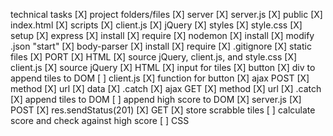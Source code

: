 technical tasks
[X] project folders/files
    [X] server
        [X] server.js
    [X] public
        [X] index.html
    [X] scripts
        [X] client.js
        [X] jQuery
    [X] styles
        [X] style.css
[X] setup
    [X] express
        [X] install
        [X] require
    [X] nodemon
        [X] install
        [X] modify .json "start"
    [X] body-parser
        [X] install
        [X] require
    [X] .gitignore
    [X] static files
    [X] PORT
    [X] HTML
        [X] source jQuery, client.js, and style.css
    [X] client.js
        [X] source jQuery
[X] HTML
    [X] input for tiles
    [X] button
    [X] div to append tiles to DOM
[ ] client.js
    [X] function for button
    [X] ajax POST
        [X] method
        [X] url
        [X] data
        [X] .catch
    [X] ajax GET
        [X] method
        [X] url
        [X] .catch
    [X] append tiles to DOM
    [ ] append high score to DOM
[X] server.js
    [X] POST
        [X] res.sendStatus(201)
    [X] GET
    [X] store scrabble tiles
    [ ] calculate score and check against high score
[ ] CSS